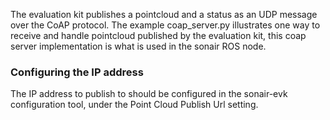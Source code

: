 The evaluation kit publishes a pointcloud and a status as an UDP message over
the CoAP protocol. The example coap_server.py illustrates one way to receive and
handle pointcloud published by the evaluation kit, this coap server
implementation is what is used in the sonair ROS node.







### Configuring the IP address
The IP address to publish to should be configured in the sonair-evk
configuration tool, under the Point Cloud Publish Url setting.
